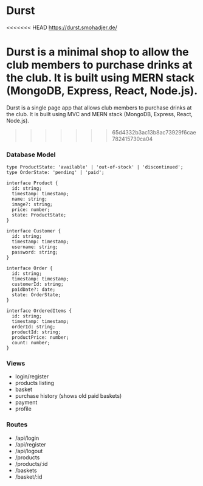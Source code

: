 # Durst

<<<<<<< HEAD
https://durst.smohadjer.de/

Durst is a minimal shop to allow the club members to purchase drinks at the club. It is built using MERN stack (MongoDB, Express, React, Node.js).
=======
Durst is a single page app that allows club members to purchase drinks at the club. It is built using MVC and MERN stack (MongoDB, Express, React, Node.js).
>>>>>>> 65d4332b3ac13b8ac73929f6cae782415730ca04

### Database Model
````
type ProductState: 'available' | 'out-of-stock' | 'discontinued';
type OrderState: 'pending' | 'paid';

interface Product {
  id: string;
  timestamp: timestamp;
  name: string;
  image?: string;
  price: number;
  state: ProductState;
}

interface Customer {
  id: string;
  timestamp: timestamp;
  username: string;
  password: string;
}

interface Order {
  id: string;
  timestamp: timestamp;
  customerId: string;
  paidDate?: date;
  state: OrderState;
}

interface OrderedItems {
  id: string;
  timestamp: timestamp;
  orderId: string;
  productId: string;
  productPrice: number;
  count: number;
}

````

### Views
- login/register
- products listing
- basket
- purchase history (shows old paid baskets)
- payment
- profile

### Routes
- /api/login
- /api/register
- /api/logout
- /products
- /products/:id
- /baskets
- /basket/:id



